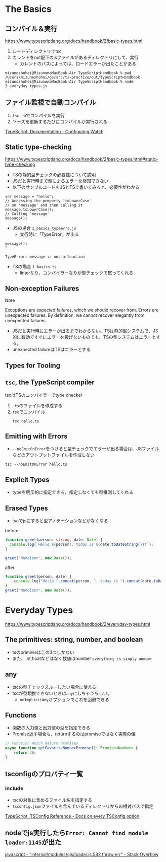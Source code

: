# The Basics

## コンパイル＆実行

https://www.typescriptlang.org/docs/handbook/2/basic-types.html

1. ルートディレクトリでtsc
2. カレントをout配下のjsファイルがあるディレクトリにして、実行
    - カレントのパスによっては、ロードエラーが出たことがある

```
mizunoshohei@MizunonoMacBook-Air TypeScriptHandbook % pwd
/Users/mizunoshohei/go/src/ts-practice/out/TypeScriptHandbook
mizunoshohei@MizunonoMacBook-Air TypeScriptHandbook % node 2_everyday_types.js
```

## ファイル監視で自動コンパイル

1. `tsc -w`でコンパイルを実行
2. ソースを更新するたびにコンパイルが実行される

[TypeScript: Documentation - Configuring Watch](https://www.typescriptlang.org/docs/handbook/configuring-watch.html#configuring-file-watching-using-a-tsconfigjson)

## Static type-checking

https://www.typescriptlang.org/docs/handbook/2/basic-types.html#static-type-checking

- TSの静的型チェックの必要性について説明
- JSだと実行時まで型によるエラーを検知できない
- 以下のサンプルコードをJSとTSで書いてみると、必要性がわかる

```JS
var message = "hello";
// Accessing the property 'toLowerCase'
// on 'message' and then calling it
message.toLowerCase();
// Calling 'message'
message();
```

- JSの場合 `1_basics_typeerro.js`
    - 実行時に「TypeError」が出る

```JS
message();
^

TypeError: message is not a function
```

- TSの場合 `1_basics.ts`
    - linterなり、コンパイラーなりが型チェックで怒ってくれる

## Non-exception Failures

>[!Note]
>Exceptions are expected failures, which we should recover from.
>Errors are unexpected failures. By definition, we cannot recover elegantly from unexpected failures.

- JSだと実行時にエラーが出るまでわからない。TSは静的型システムで、JS的に有効ですぐにエラーを投げないものでも、TSの型システムはエラーとする。
- unexpected failureはTSはエラーとする

## Types for Tooling

## `tsc`, the TypeScript compiler

tscはTSのコンパイラーでtype checker

1. `.ts`のファイルを作成する
2. `tsc`でコンパイル
    ```shell
    tsc hello.ts
    ```

## Emitting with Errors

- `--noEmitOnError`をつけると型チェックでエラーが出る場合は、JSファイルなどのアウトプットファイルを作成しない

```
tsc --noEmitOnError hello.ts
```

## Explicit Types

- typeを明示的に指定できる、指定しなくても型推測してくれる

## Erased Types

- tscでjsにすると型アノテーションなどがなくなる

before

```ts
function greet(person: string, date: Date) {
  console.log(`Hello ${person}, today is ${date.toDateString()}!`);
}

greet("Maddison", new Date());
```

after

```js
function greet(person, date) {
    console.log("Hello ".concat(person, ", today is ").concat(date.toDateString(), "!"));
}
greet("Maddison", new Date());
```

# Everyday Types

https://www.typescriptlang.org/docs/handbook/2/everyday-types.html

## The primitives: string, number, and boolean

- tsのprimivieはこの3つしかない
- また、int,floatなどはなく数値はnumber `everything is simply number`


## any

- tscの型チェックスルーしたい場合に使える
- tscが型類推できないときは`any`にしちゃうらしい。
    - `noImplicitAny`オプションでこれを回避できる

## Functions

- 関数の入力値と出力値の型を指定できる
- Promise返す場合も、returnするのはpromiseではなく実際の値

```ts
// Function Which Return Promises
async function getFavoriteNumberPromise(): Promise<Number> {
	return 26;
}
```

## tsconfigのプロパティ一覧

### include

- tscの対象に含めるファイル名を指定する
- `tsconfig.json`ファイルを含んでいるディレクトリからの相対パスで指定

[TypeScript: TSConfig Reference - Docs on every TSConfig option](https://www.typescriptlang.org/tsconfig/#include)

## nodeでjs実行したら`Error: Cannot find module loader:1145`が出た

[javascript - "internal/modules/cjs/loader.js:582 throw err" - Stack Overflow](https://stackoverflow.com/questions/53545800/internal-modules-cjs-loader-js582-throw-err)





